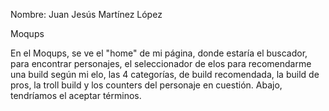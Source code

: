 Nombre: Juan Jesús Martínez López

Moqups

En el Moqups, se ve el "home" de mi página, donde estaría el buscador, para encontrar personajes, el seleccionador de elos para recomendarme una build según mi elo, las 4 categorías, de build recomendada, la build de pros, la troll build y los counters del personaje en cuestión. Abajo, tendríamos el aceptar términos.
 
